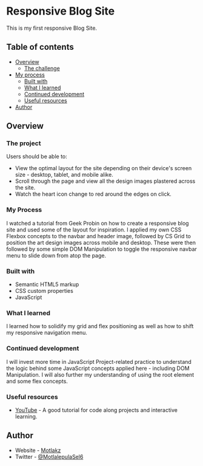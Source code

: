 # Responsive Blog Site

This is my first responsive Blog Site.

## Table of contents

- [Overview](#overview)
  - [The challenge](#the-challenge)
- [My process](#my-process)
  - [Built with](#built-with)
  - [What I learned](#what-i-learned)
  - [Continued development](#continued-development)
  - [Useful resources](#useful-resources)
- [Author](#author)

## Overview

### The project

Users should be able to:

- View the optimal layout for the site depending on their device's screen size - desktop, tablet, and mobile alike.
- Scroll through the page and view all the design images plastered across the site.
- Watch the heart icon change to red around the edges on click.

### My Process

I watched a tutorial from Geek Probin on how to create a responsive blog site and used some of the layout for inspiration. I applied my own CSS Flexbox concepts to the navbar and header image, followed by CS Grid to position the art design images across mobile and desktop. These were then followed by some simple DOM Manipulation to toggle the responsive navbar menu to slide down from atop the page. 

### Built with

- Semantic HTML5 markup
- CSS custom properties
- JavaScript


### What I learned

I learned how to solidify my grid and flex positioning as well as how to shift my responsive navigation menu.

### Continued development

I will invest more time in JavaScript Project-related practice to understand the logic behind some JavaScript concepts applied here - including DOM Manipulation.
I will also further my understanding of using the root element and some flex concepts.


### Useful resources

- [YouTube](https://www.youtube.com/watch?v=9IsC4PLXv9w&list=WL&index=3) - A good tutorial for code along projects and interactive learning.


## Author

- Website - [Motlakz](https://github.com/Motlakz/)
- Twitter - [@MotlalepulaSel6](https://www.twitter.com/MotlalepulaSel6/)


